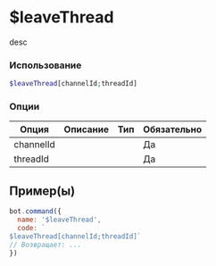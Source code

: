 # $leaveThread
desc
### Использование
```php
$leaveThread[channelId;threadId]
```

### Опции

| Опция | Описание | Тип | Обязательно |
|--------|-------------|------|----------|
| channelId |  |  | Да | 
| threadId |  |  | Да | 
## Пример(ы)

```javascript
bot.command({
  name: '$leaveThread',
  code: `
$leaveThread[channelId;threadId]`
// Возвращает: ...
})
```